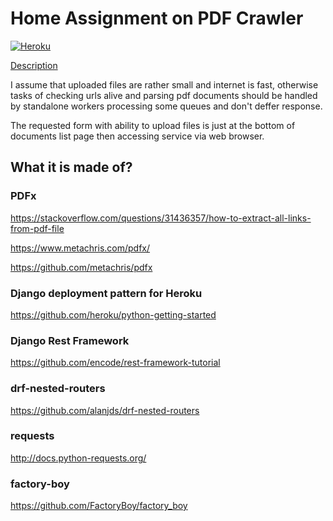 # Home Assignment on PDF Crawler

[![Heroku](https://heroku-badge.herokuapp.com/?app=comeet-challenge-pdf-crawler)](https://comeet-challenge-pdf-crawler.herokuapp.com)

[Description](https://docs.google.com/document/d/1oWsx9TyKDiM7swrDTS7G-ymfZilgN35rI4NNFHabxvI/edit?usp=sharing)

I assume that uploaded files are rather small and internet is fast, otherwise
tasks of checking urls alive and parsing pdf documents should be handled by
standalone workers processing some queues and don't deffer response.

The requested form with ability to upload files is just at the bottom of documents 
list page then accessing service via web browser.

## What it is made of?


### PDFx

https://stackoverflow.com/questions/31436357/how-to-extract-all-links-from-pdf-file

https://www.metachris.com/pdfx/

https://github.com/metachris/pdfx


### Django deployment pattern for Heroku

https://github.com/heroku/python-getting-started


### Django Rest Framework

https://github.com/encode/rest-framework-tutorial


### drf-nested-routers

https://github.com/alanjds/drf-nested-routers


### requests

http://docs.python-requests.org/

### factory-boy

https://github.com/FactoryBoy/factory_boy

